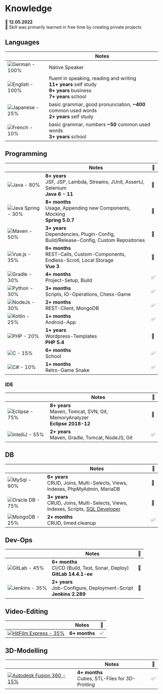 # Knowledge

📅 **12.05.2022**<br>
📌 Skill was primarily learned in free time by creating private projects

## Languages

|  | Notes |
|---|---|
| ![German - 100%](https://progress-bar.dev/100/?title=German%20%20) | Native Speaker |
| ![English - 100%](https://progress-bar.dev/100/?title=English%20) | fluent in speaking, reading and writing<br>**11+ years** self study<br>**9+ years** business<br>**7+ years** school |
| ![Japanese - 25%](https://progress-bar.dev/25/?title=Japanese) | basic grammar, good pronunciation, **~400** common used words<br>**2+ years** self study |
| ![French - 10%](https://progress-bar.dev/10/?title=French%20%20) | basic grammar, numbers **~50** common used words<br>**3+ years** school |

## Programming

|  | Notes | 📌 |
|---|---|---|
| ![Java - 80%](https://progress-bar.dev/80/?title=Java%20%20%20%20%20%20%20) | **8+ years**<br>JSF, JSP, Lambda, Streams, JUnit, AssertJ, Selenium<br>**Java 6 - 11** | 🔳 |
| ![Java Spring - 30%](https://progress-bar.dev/30/?title=Java%20Spring) | **8+ months**<br>Usage, Appending new Components, Mocking<br>**Spring 5.0.7** | 🔳 |
| ![Maven - 50%](https://progress-bar.dev/50/?title=Maven%20%20%20%20%20%20) | **3+ years**<br>Dependencies, Plugin-Config, Build/Release-Config, Custom Repositories | 🔳 |
| ![Vue.js - 35%](https://progress-bar.dev/35/?title=Vue.js%20%20%20%20%20) | **6+ months**<br>REST-Calls, Custom-Components, Endless-Scroll, Local Storage<br>**Vue 3** | 🔳 |
| ![Gradle - 30%](https://progress-bar.dev/30/?title=Gradle%20%20%20%20%20) | **4+ months**<br>Project-Setup, Build | ✅ |
| ![Python - 30%](https://progress-bar.dev/30/?title=Python%20%20%20%20%20) | **3+ months**<br>Scripts, IO-Operations, Chess-Game | ✅ |
| ![NodeJs - 30%](https://progress-bar.dev/30/?title=NodeJs%20%20%20%20%20) | **2+ months**<br>REST-Client, MongoDB | ✅ |
| ![Kotlin - 25%](https://progress-bar.dev/25/?title=Kotlin%20%20%20%20%20) | **1+ months**<br>Android-App | ✅ |
| ![PHP - 20%](https://progress-bar.dev/20/?title=PHP%20%20%20%20%20%20%20%20) | **1+ years**<br>Wordpress-Templates<br>**PHP 5.4** | 🔳 |
| ![C - 15%](https://progress-bar.dev/15/?title=C%20%20%20%20%20%20%20%20%20%20) | **6+ months**<br>School | ✅ |
| ![C# - 10%](https://progress-bar.dev/10/?title=C%23%20%20%20%20%20%20%20%20%20) | **1+ months**<br>Retro-Game Snake | ✅ |

### IDE

|  | Notes | 📌 |
|---|---|---|
| ![Eclipse - 75%](https://progress-bar.dev/75/?title=Eclipse) | **8+ years**<br>Maven, Tomcat, SVN, Git, MemoryAnalyzer<br>**Eclipse 2018-12** | 🔳 |
| ![IntelliJ - 55%](https://progress-bar.dev/55/?title=IntelliJ) | **2+ years**<br>Maven, Gradle, Tomcat, NodeJS, Git | ✅ |

## DB

|  | Notes | 📌 |
|---|---|---|
| ![MySql - 90%](https://progress-bar.dev/90/?title=MySql%20%20%20%20) | **6+ years**<br>CRUD, Joins, Multi-Selects, Views, Indexes, PhpMyAdmin, MariaDB | 🔳 |
| ![Oracle DB - 75%](https://progress-bar.dev/75/?title=Oracle%20DB) | **3+ years**<br>CRUD, Joins, Multi-Selects, Views, Indexes, Scripts, [SQL Developer](https://www.oracle.com/database/technologies/appdev/sqldeveloper-landing.html) | 🔳 |
| ![MongoDB - 25%](https://progress-bar.dev/25/?title=MongoDB%20%20) | **2+ months**<br>CRUD, timed cleanup | ✅ |

## Dev-Ops

|  | Notes | 📌 |
|---|---|---|
| ![GitLab - 45%](https://progress-bar.dev/45/?title=GitLab%20) | **6+ months**<br>CI/CD (Build, Test, Sonar, Deploy)<br>**GitLab 14.4.1-ee** | 🔳 |
| ![Jenkins - 35%](https://progress-bar.dev/35/?title=Jenkins) | **2+ years**<br>Job-Configure, Deployment-Script<br>**Jenkins 2.289** | 🔳 |

## Video-Editing

|  | Notes | 📌 |
|---|---|---|
| [![HitFilm Express - 35%](https://progress-bar.dev/35/?title=HitFilm%20Express)](https://fxhome.com/product/hitfilm-express) | **6+ months** | ✅ |

## 3D-Modelling

|  | Notes | 📌 |
|---|---|---|
| [![Autodesk Fusion 360 - 15%](https://progress-bar.dev/15/?title=Autodesk%20Fusion%20360)](https://www.autodesk.de/products/fusion-360/overview) | **4+ months**<br>Cubes, STL-Files for 3D-Printing | ✅ |
